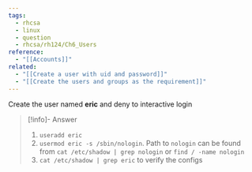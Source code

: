 ```yaml
---
tags:
  - rhcsa
  - linux
  - question
  - rhcsa/rh124/Ch6_Users
reference:
  - "[[Accounts]]"
related:
  - "[[Create a user with uid and password]]"
  - "[[Create the users and groups as the requirement]]"
---
```

Create the user named **eric** and deny to interactive login

>[!info]- Answer
>1. `useradd eric`
>2. `usermod eric -s /sbin/nologin`. Path to `nologin` can be found from `cat /etc/shadow | grep nologin` or `find / -name nologin`
>3. `cat /etc/shadow | grep eric` to verify the configs
